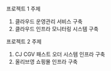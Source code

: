   

프로젝트 1 주제

1. 클라우드 운영관리 서비스 구축
2. 클라우드 인프라 모니터링 시스템 구축

  

프로젝트 2 주제

1. CJ CGV 패스트 오더 시스템 인프라 구축
2. 올리브영 쇼핑몰 인프라 구축